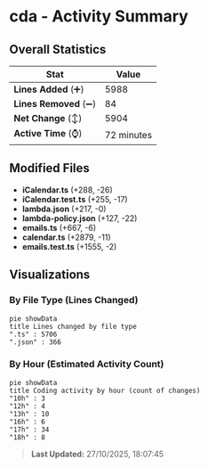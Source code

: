 # cda - Activity Summary 

## Overall Statistics

| Stat                   | Value                                                             |
| ---------------------- | ----------------------------------------------------------------- |
| **Lines Added** (➕)   | 5988                                          |
| **Lines Removed** (➖) | 84                                        |
| **Net Change** (↕)    | 5904                |
| **Active Time** (⌚)   | 72 minutes |


## Modified Files
- **iCalendar.ts** (+288, -26)
- **iCalendar.test.ts** (+255, -17)
- **lambda.json** (+217, -0)
- **lambda-policy.json** (+127, -22)
- **emails.ts** (+667, -6)
- **calendar.ts** (+2879, -11)
- **emails.test.ts** (+1555, -2)

## Visualizations

### By File Type (Lines Changed)

```mermaid
pie showData
title Lines changed by file type
".ts" : 5706
".json" : 366
```

### By Hour (Estimated Activity Count)

```mermaid
pie showData
title Coding activity by hour (count of changes)
"10h" : 3
"12h" : 4
"13h" : 10
"16h" : 6
"17h" : 34
"18h" : 8
```


> **Last Updated:** 27/10/2025, 18:07:45